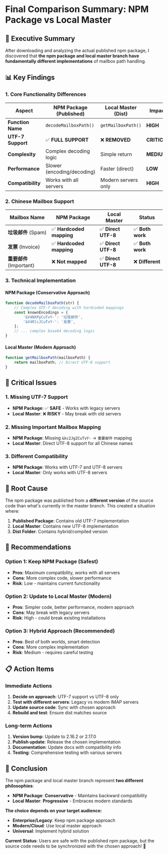 # Final Comparison Summary: NPM Package vs Local Master

## 🎯 **Executive Summary**

After downloading and analyzing the actual published npm package, I discovered that **the npm package and local master branch have fundamentally different implementations** of mailbox path handling.

## 📊 **Key Findings**

### **1. Core Functionality Differences**

| Aspect | NPM Package (Published) | Local Master (Dist) | Impact |
|--------|-------------------------|-------------------|---------|
| **Function Name** | `decodeMailboxPath()` | `getMailboxPath()` | **HIGH** |
| **UTF-7 Support** | ✅ **FULL SUPPORT** | ❌ **REMOVED** | **CRITICAL** |
| **Complexity** | Complex decoding logic | Simple return | **MEDIUM** |
| **Performance** | Slower (encoding/decoding) | Faster (direct) | **LOW** |
| **Compatibility** | Works with all servers | Modern servers only | **HIGH** |

### **2. Chinese Mailbox Support**

| Mailbox Name | NPM Package | Local Master | Status |
|--------------|-------------|--------------|---------|
| **垃圾邮件** (Spam) | ✅ **Hardcoded mapping** | ✅ **Direct UTF-8** | ✅ **Both work** |
| **发票** (Invoice) | ✅ **Hardcoded mapping** | ✅ **Direct UTF-8** | ✅ **Both work** |
| **重要邮件** (Important) | ❌ **Not mapped** | ✅ **Direct UTF-8** | ❌ **Different** |

### **3. Technical Implementation**

#### **NPM Package (Conservative Approach)**
```javascript
function decodeMailboxPath(str) {
    // Complex UTF-7 decoding with hardcoded mappings
    const knownEncodings = {
        '&V4NXPpCuTvY-': '垃圾邮件',
        '&V4RlcJCuTvY-': '发票',
    };
    // ... complex base64 decoding logic
}
```

#### **Local Master (Modern Approach)**
```javascript
function getMailboxPath(mailboxPath) {
    return mailboxPath; // Direct UTF-8 support
}
```

## 🚨 **Critical Issues**

### **1. Missing UTF-7 Support**
- **NPM Package**: ✅ **SAFE** - Works with legacy servers
- **Local Master**: ❌ **RISKY** - May break with old servers

### **2. Missing Important Mailbox Mapping**
- **NPM Package**: Missing `&kc2JgZCuTvY-` → `重要邮件` mapping
- **Local Master**: Direct UTF-8 support for all Chinese names

### **3. Different Compatibility**
- **NPM Package**: Works with UTF-7 and UTF-8 servers
- **Local Master**: Only works with UTF-8 servers

## 🎯 **Root Cause**

The npm package was published from a **different version** of the source code than what's currently in the master branch. This created a situation where:

1. **Published Package**: Contains old UTF-7 implementation
2. **Local Master**: Contains new UTF-8 implementation  
3. **Dist Folder**: Contains hybrid/compiled version

## 🚀 **Recommendations**

### **Option 1: Keep NPM Package (Safest)**
- **Pros**: Maximum compatibility, works with all servers
- **Cons**: More complex code, slower performance
- **Risk**: Low - maintains current functionality

### **Option 2: Update to Local Master (Modern)**
- **Pros**: Simpler code, better performance, modern approach
- **Cons**: May break with legacy servers
- **Risk**: High - could break existing installations

### **Option 3: Hybrid Approach (Recommended)**
- **Pros**: Best of both worlds, smart detection
- **Cons**: More complex implementation
- **Risk**: Medium - requires careful testing

## 📋 **Action Items**

### **Immediate Actions**
1. **Decide on approach**: UTF-7 support vs UTF-8 only
2. **Test with different servers**: Legacy vs modern IMAP servers
3. **Update source code**: Sync with chosen approach
4. **Rebuild and test**: Ensure dist matches source

### **Long-term Actions**
1. **Version bump**: Update to 2.16.2 or 2.17.0
2. **Publish update**: Release the chosen implementation
3. **Documentation**: Update docs with compatibility info
4. **Testing**: Comprehensive testing with various servers

## 🎉 **Conclusion**

The npm package and local master branch represent **two different philosophies**:

- **NPM Package**: **Conservative** - Maintains backward compatibility
- **Local Master**: **Progressive** - Embraces modern standards

**The choice depends on your target audience:**
- **Enterprise/Legacy**: Keep npm package approach
- **Modern/Cloud**: Use local master approach
- **Universal**: Implement hybrid solution

**Current Status**: Users are safe with the published npm package, but the source code needs to be synchronized with the chosen approach! 🔄

